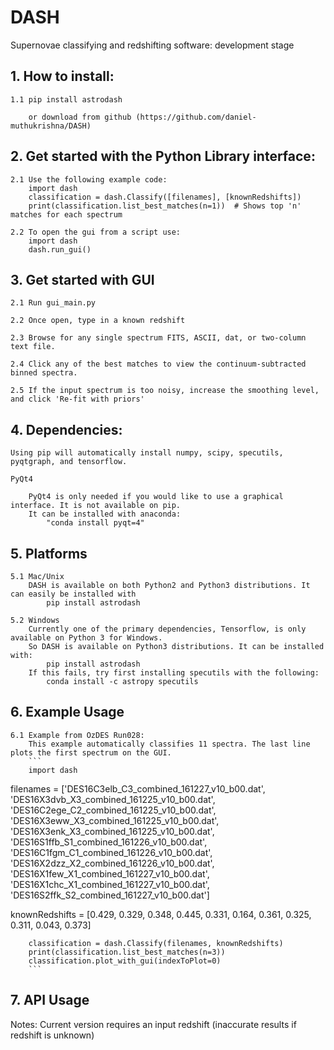 # DASH
Supernovae classifying and redshifting software: development stage


## 1. How to install:

    1.1 pip install astrodash

        or download from github (https://github.com/daniel-muthukrishna/DASH)

## 2. Get started with the Python Library interface:
    2.1 Use the following example code:
        import dash
        classification = dash.Classify([filenames], [knownRedshifts])
        print(classification.list_best_matches(n=1))  # Shows top 'n' matches for each spectrum

    2.2 To open the gui from a script use:
        import dash
        dash.run_gui()


## 3. Get started with GUI
    2.1 Run gui_main.py

    2.2 Once open, type in a known redshift

    2.3 Browse for any single spectrum FITS, ASCII, dat, or two-column text file.

    2.4 Click any of the best matches to view the continuum-subtracted binned spectra.

    2.5 If the input spectrum is too noisy, increase the smoothing level, and click 'Re-fit with priors'


## 4. Dependencies:
    Using pip will automatically install numpy, scipy, specutils, pyqtgraph, and tensorflow.

    PyQt4

        PyQt4 is only needed if you would like to use a graphical interface. It is not available on pip.
        It can be installed with anaconda:
            "conda install pyqt=4"

## 5. Platforms
    5.1 Mac/Unix
        DASH is available on both Python2 and Python3 distributions. It can easily be installed with
            pip install astrodash

    5.2 Windows
        Currently one of the primary dependencies, Tensorflow, is only available on Python 3 for Windows.
        So DASH is available on Python3 distributions. It can be installed with:
            pip install astrodash
        If this fails, try first installing specutils with the following:
            conda install -c astropy specutils


## 6. Example Usage
    6.1 Example from OzDES Run028:
        This example automatically classifies 11 spectra. The last line plots the first spectrum on the GUI.
        ```
        import dash

filenames = ['DES16C3elb_C3_combined_161227_v10_b00.dat', 'DES16X3dvb_X3_combined_161225_v10_b00.dat',
             'DES16C2ege_C2_combined_161225_v10_b00.dat', 'DES16X3eww_X3_combined_161225_v10_b00.dat',
             'DES16X3enk_X3_combined_161225_v10_b00.dat', 'DES16S1ffb_S1_combined_161226_v10_b00.dat',
             'DES16C1fgm_C1_combined_161226_v10_b00.dat', 'DES16X2dzz_X2_combined_161226_v10_b00.dat',
             'DES16X1few_X1_combined_161227_v10_b00.dat', 'DES16X1chc_X1_combined_161227_v10_b00.dat',
             'DES16S2ffk_S2_combined_161227_v10_b00.dat']

knownRedshifts = [0.429, 0.329, 0.348, 0.445, 0.331, 0.164, 0.361, 0.325, 0.311, 0.043, 0.373]

        classification = dash.Classify(filenames, knownRedshifts)
        print(classification.list_best_matches(n=3))
        classification.plot_with_gui(indexToPlot=0)
        ```

## 7. API Usage
Notes:
    Current version requires an input redshift (inaccurate results if redshift is unknown)



